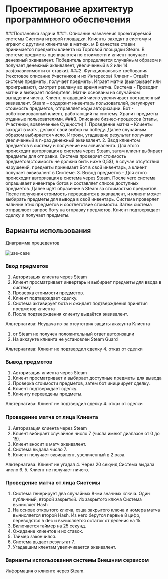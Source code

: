 # Проектирование архитектур программного обеспечения
###Постановка задачи
###1. Описание назначения проектируемой системы
	Система игровой площадки. Клиенты заходят в систему и играют с другими клиентами в матчах. м
	В качестве ставки принимается предметы клиента из Торговой площадки Steam. В системе предметы оцениваются по стоимости и клиент получает денежный эквивалент. 
	Победитель определяется случайным образом и получает денежный эквивалент, увеличенный в 2 или 14 раз(взависимости от ставки). 
###2. Функциональные требования (текстовое описание Участников и их Интересов)
	Клиент – Отдаёт системе предметы, получает предметы. Играет матчи (выигрывает или проигрывают), смотрит рекламу во время матча.
	Система -  Проводит матчи и выбирает победителя. Матчи основаны на случайном выпадении числа. Клиент, угадавший число увеличивает поставленный эквивалент. 
	Steam – содержит инвентарь пользователей, регулирует стоимость предметов, отправляет коды авторизации.
	Бот - роботизированный клиент, работающий на систему. Хранит предметы отданные пользователями.
###3. Описание бизнес-процессов (этапы, Участники, вовлеченные Сущности)
	1. Проведение матча – 
		Клиенты заходят в матч, делают свой выбор на победу. Далее случайным образом выбирается число. Игроки, угадавшие результат получают увеличенный в n-раз денежный эквивалент.
	2. Ввод клиентом предметов в систему и получение им эквивалента. 
		Для этого происходит авторизация в система через Steam, затем клиент выбирает предметы для отправки. Система проверяет стоимость предметов(стоимость не должна быть ниже 0,5$), в случае отсутствия нарушений, предметы принимает Бот в свой инвентарь,
		а клиент получает эквивалент в Системе.
	3. Вывод предметов – 
		Для этого происходит авторизация в система через Steam. После чего система опрашивает инвентарь ботов и составляет список доступных предметов. Далее идёт образение в Steam за стоимостью предметов. После получения стоимость переводится в эквивалент,
		и клиент может выбирать предметы для вывода в свой инвентарь. Система проверяет наличие этих предметов и соответствие стоимости. Затем система отправлюет запрос боту на отправку предметов. Клиент подтверждает сделку и получает предметы.

## Варианты использования
Диаграмма прецедентов

![use-case](https://github.com/.../UML.png)



### Ввод предметов
1. Авторизация клиента через Steam
2. Клиент просматривает инвертарь и выбирает предметы для ввода в систему
3. Проверка стоимости предметов.
4. Клиент подтверждает сделку.
5. Система активирует бота и ожидает подтверждения принятия предметов клиента
6. После подтверждения клиенту выдаётся эквивалент.

Альтернатива: Неудача из-за отсутствия защиты аккаунта Клиента
1. от Steam не получен положительный ответ авторизации
2. На аккаунте клиента не установлен Steam Guard

Альтернатива: Клиент не подтвердил сделку
4. отказ от сделки

### Вывод предметов
1. Авторизация клиента через Steam
2. Клиент просматривает и выбирает доступные предметы для вывода
3. Проверка стоимости предметов, затем бот инициирует сделку.
4. Клиент подтверждает сделку.
5. Клиенту переведены предметы.


Альтернатива: Клиент не подтвердил сделку
4. отказ от сделки

### Проведение матча от лица Клиента
1. Авторизация клиента через Steam
2. Клиент вибирает случайное число 7 (числа имеют диапазон от 0 до 15).
3. Клиент вносит в матч эквивалент.
4. Система выдала число 7.
5. Клиент получает эквивалент, увеличенный в 2 раза.

Альтернатива: Клиент не угадал
4. Через 20 секунд Система выдала число 6.
5. Клиент не получает ничего.


### Проведение матча от лица Системы
1. Система генерирует два случайных 8-ми значных ключа. Один публичный, второй закрытый. Из закрытого ключа Система вычисляет Hash
2. На основе открытого ключа, хэша закрытого ключа и номера матча вычисляется второй Hash. Из него берутся первые 8 цифр, переводятся в dec и вычисляется остаток от деления на 15.
3. Включается таймер на 25 секунд.
4. Ожидание клиентов и их ставок.
5. Таймер закончился.
6. Система выдает результат 7.
7. Угадавшим клентам увеличивается эквивалент.


### Варианты использования системы  Внешним сервисом
Информация о клиенте через Steam.
